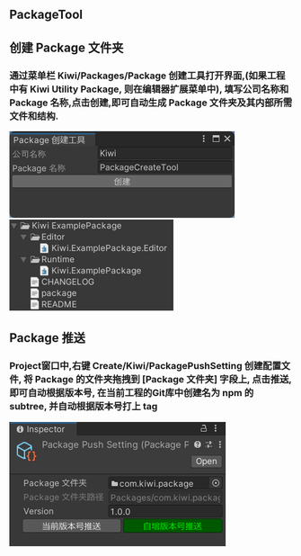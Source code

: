 PackageTool
---

## 创建 Package 文件夹

### 通过菜单栏 Kiwi/Packages/Package 创建工具打开界面,(如果工程中有 Kiwi Utility Package, 则在编辑器扩展菜单中), 填写公司名称和 Package 名称,点击创建,即可自动生成 Package 文件夹及其内部所需文件和结构.

![img.png](Editor/Doc/src/1.png)
![img.png](Editor/Doc/src/2.png)

## Package 推送

### Project窗口中,右键 Create/Kiwi/PackagePushSetting 创建配置文件, 将 Package 的文件夹拖拽到 [Package 文件夹] 字段上, 点击推送, 即可自动根据版本号, 在当前工程的Git库中创建名为 npm 的 subtree, 并自动根据版本号打上 tag
![img.png](Editor/Doc/src/3.png)